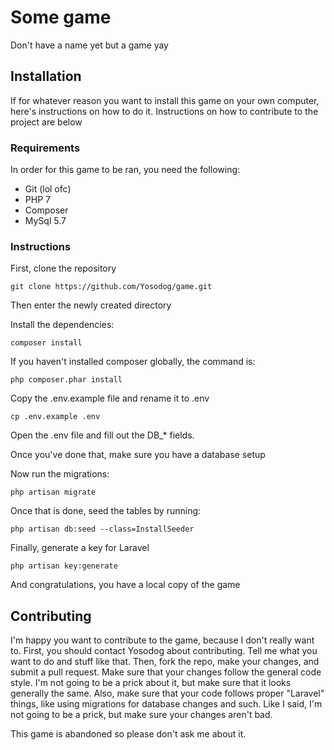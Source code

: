 # Some game

Don't have a name yet but a game yay

## Installation
If for whatever reason you want to install this game on your own computer, here's instructions on how to do it. 
Instructions on how to contribute to the project are below

### Requirements
In order for this game to be ran, you need the following:
* Git (lol ofc)
* PHP 7
* Composer
* MySql 5.7

### Instructions
First, clone the repository

    git clone https://github.com/Yosodog/game.git

Then enter the newly created directory

Install the dependencies:
    
    composer install

If you haven't installed composer globally, the command is:

	php composer.phar install
    
Copy the .env.example file and rename it to .env

    cp .env.example .env
    
Open the .env file and fill out the DB_* fields.

Once you've done that, make sure you have a database setup

Now run the migrations:

    php artisan migrate
    
Once that is done, seed the tables by running:

    php artisan db:seed --class=InstallSeeder
    
Finally, generate a key for Laravel

    php artisan key:generate
    
And congratulations, you have a local copy of the game

## Contributing

I'm happy you want to contribute to the game, because I don't really want to. First, you should contact Yosodog about
contributing. Tell me what you want to do and stuff like that. Then, fork the repo, make your changes, and submit a pull request.
Make sure that your changes follow the general code style. I'm not going to be a prick about it, but make sure that it looks generally the same.
Also, make sure that your code follows proper "Laravel" things, like using migrations for database changes and such.
Like I said, I'm not going to be a prick, but make sure your changes aren't bad.

This game is abandoned so please don't ask me about it.